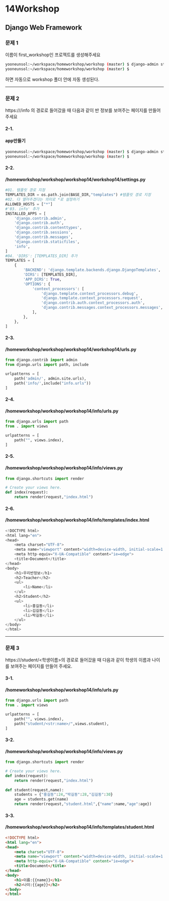 # 14Workshop

## Django Web Framework



### 문제 1

이름이 first_workshop인 프로젝트를 생성해주세요

```bash
yooneunsol:~/workspace/homeworkshop/workshop (master) $ django-admin startproject workshop14
yooneunsol:~/workspace/homeworkshop/workshop (master) $ 
```

하면 자동으로 workshop 폴더 안에 자동 생성된다.

----

### 문제 2

 https://<your-server-url>/info 의 경로로 들어갔을 때 다음과 같이 반 정보를 보여주는 페이지를 만들어 주세요

#### 2-1.

#### app만들기

```bash
yooneunsol:~/workspace/homeworkshop/workshop (master) $ django-admin startapp info
yooneunsol:~/workspace/homeworkshop/workshop (master) $ 
```

#### 2-2.

#### /homeworkshop/workshop/workshop14/workshop14/settings.py

```python
#01. 템플릿 경로 지정
TEMPLATES_DIR = os.path.join(BASE_DIR,"templates") #템플릿 경로 지정
#02. 다 열어주겠다는 의미로 *로 설정하기
ALLOWED_HOSTS = ["*"]
#'03. info' 추가
INSTALLED_APPS = [
    'django.contrib.admin',
    'django.contrib.auth',
    'django.contrib.contenttypes',
    'django.contrib.sessions',
    'django.contrib.messages',
    'django.contrib.staticfiles',
    'info',
]
#04. 'DIRS': [TEMPLATES_DIR] 추가
TEMPLATES = [
    {
        'BACKEND': 'django.template.backends.django.DjangoTemplates',
        'DIRS': [TEMPLATES_DIR],
        'APP_DIRS': True,
        'OPTIONS': {
            'context_processors': [
                'django.template.context_processors.debug',
                'django.template.context_processors.request',
                'django.contrib.auth.context_processors.auth',
                'django.contrib.messages.context_processors.messages',
            ],
        },
    },
]
```

#### 2-3.

#### /homeworkshop/workshop/workshop14/workshop14/urls.py

```python
from django.contrib import admin
from django.urls import path, include

urlpatterns = [
    path('admin/', admin.site.urls),
    path('info/',include("info.urls"))
]
```

#### 2-4.

#### /homeworkshop/workshop/workshop14/info/urls.py

```python
from django.urls import path
from . import views

urlpatterns = [
    path("", views.index),    
]
```

#### 2-5.

#### /homeworkshop/workshop/workshop14/info/views.py

```python
from django.shortcuts import render

# Create your views here.
def index(request):
    return render(request,"index.html")
```

#### 2-6.

#### /homeworkshop/workshop/workshop14/info/templates/index.html

```python
<!DOCTYPE html>
<html lang="en">
<head>
    <meta charset="UTF-8">
    <meta name="viewport" content="width=device-width, initial-scale=1.0">
    <meta http-equiv="X-UA-Compatible" content="ie=edge">
    <title>Document</title>
</head>
<body>
    <h1>우리반정보</h1>
    <h2>Teacher</h2>
    <ul>
        <li>Name</li>
    </ul>
    <h2>Student</h2>
    <ul>
        <li>홍길동</li>
        <li>김길동</li>
        <li>박길동</li>
    </ul>
</body>
</html>
```

---

### 문제 3

https://<your-server-url>/student/<학생이름>의 경로로 들어갔을 때 다음과 같이 학생의 이름과 나이를 보여주는 페이지를 만들어 주세요.

#### 3-1.

#### /homeworkshop/workshop/workshop14/info/urls.py

```python
from django.urls import path
from . import views

urlpatterns = [
    path("", views.index),
    path("student/<str:name>/",views.student),
]
```

#### 3-2.

#### /homeworkshop/workshop/workshop14/info/views.py

```python
from django.shortcuts import render

# Create your views here.
def index(request):
    return render(request,"index.html")
    
def student(request,name):
    students = {"홍길동":24,"박길동":28,"김길동":30}
    age = students.get(name)
    return render(request,"student.html",{"name":name,"age":age})
```

#### 3-3.

#### /homeworkshop/workshop/workshop14/info/templates/student.html

```html
<!DOCTYPE html>
<html lang="en">
<head>
    <meta charset="UTF-8">
    <meta name="viewport" content="width=device-width, initial-scale=1.0">
    <meta http-equiv="X-UA-Compatible" content="ie=edge">
    <title>Document</title>
</head>
<body>
    <h1>이름:{{name}}</h1>
    <h2>나이:{{age}}</h2>
</body>
</html>
```







